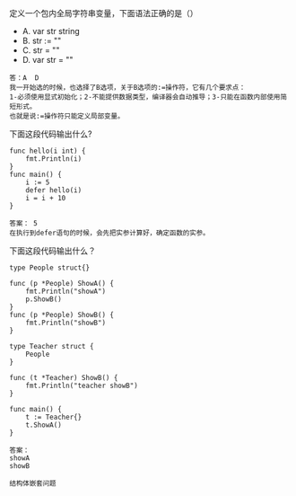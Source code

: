 定义一个包内全局字符串变量，下面语法正确的是（）

- A. var str string
- B. str := ""
- C. str = ""
- D. var str = ""

```
答：A  D
我一开始选的时候，也选择了B选项，关于B选项的:=操作符，它有几个要求点：
1-必须使用显式初始化；2-不能提供数据类型，编译器会自动推导；3-只能在函数内部使用简短形式。
也就是说:=操作符只能定义局部变量。
```



下面这段代码输出什么?

```
func hello(i int) {  
    fmt.Println(i)
}
func main() {  
    i := 5
    defer hello(i)
    i = i + 10
}
```

```
答案： 5
在执行到defer语句的时候，会先把实参计算好，确定函数的实参。
```



下面这段代码输出什么？

```
type People struct{}

func (p *People) ShowA() {
    fmt.Println("showA")
    p.ShowB()
}
func (p *People) ShowB() {
    fmt.Println("showB")
}

type Teacher struct {
    People
}

func (t *Teacher) ShowB() {
    fmt.Println("teacher showB")
}

func main() {
    t := Teacher{}
    t.ShowA()
}
```

```
答案：
showA
showB

结构体嵌套问题
```

















